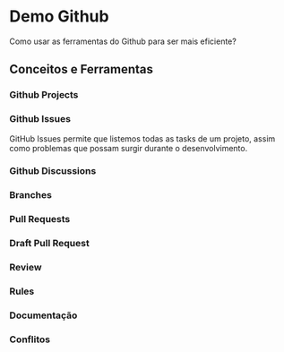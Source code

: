 # Demo Github

Como usar as ferramentas do Github para ser mais eficiente?

## Conceitos e Ferramentas

### Github Projects

### Github Issues

GitHub Issues permite que listemos todas as tasks de um projeto, assim como problemas que possam surgir durante o desenvolvimento.

### Github Discussions

### Branches

### Pull Requests

### Draft Pull Request

### Review

### Rules

### Documentação

### Conflitos
